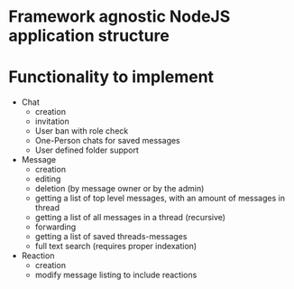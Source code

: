 # Framework agnostic NodeJS application structure

# Functionality to implement

- Chat
  - creation
  - invitation
  - User ban with role check
  - One-Person chats for saved messages
  - User defined folder support
- Message
  - creation
  - editing
  - deletion (by message owner or by the admin)
  - getting a list of top level messages, with an amount of messages in thread
  - getting a list of all messages in a thread (recursive)
  - forwarding
  - getting a list of saved threads-messages
  - full text search (requires proper indexation)
- Reaction
  - creation
  - modify message listing to include reactions
